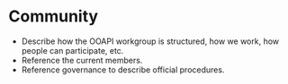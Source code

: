 # Community

* Describe how the OOAPI workgroup is structured, how we work, how people can participate, etc.
* Reference the current members.
* Reference governance to describe official procedures.
